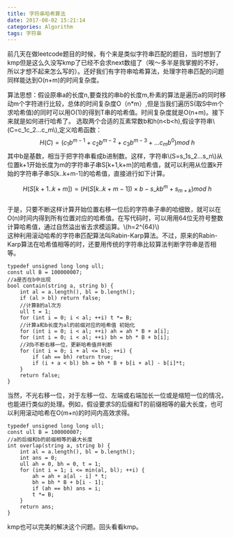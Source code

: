 ```yaml
---
title: 字符串哈希算法
date: 2017-08-02 15:21:14
categories: Algorithm
tags: 字符串
---
```

前几天在做leetcode题目的时候，有个来是类似字符串匹配的题目，当时想到了kmp但是这么久没写kmp了已经不会求next数组了（唉～多半是我掌握的不好，所以才想不起来怎么写的）。还好我们有字符串哈希算法，处理字符串匹配的问题同样能达到O(n+m)的时间复杂度。
<!--more-->
<script type="text/javascript" src="http://cdn.mathjax.org/mathjax/latest/MathJax.js?config=default"></script>  
算法思想：假设原串a的长度n,要查找的串b的长度m,朴素的算法是遍历a的同时移动m个字符进行比较，总体的时间复杂度O（n*m）,但是当我们遍历S(取S中m个求哈希值)的同时可以用O(1)的得到T串的哈希值。时间复杂度就是O(n+m)。接下来就是如何进行哈希了。
选取两个合适的互素常数b和h(n<b<h),假设字符串\\(C=c_1c_2...c_m\\),定义哈希函数：  
$$H(C)=(c_1b^{m-1}+c_2b^{m-2}+c_3b^{m-3}+...c_mb^{0})mod\ {h}$$
其中b是基数，相当于把字符串看成b进制数。这样，字符串\\(S=s_1s_2...s_n\\)从位置k+1开始长度为m的字符串子串S[k+1,k+m]的哈希值，就可以利用从位置k开始的字符串子串S[k..k+m-1]的哈希值，直接进行如下计算。

$$H(S[k+1..k+m])=(H(S[k..k+m-1])×b-s\_kb^m+s_{m+k})mod\ {h}$$  
于是，只要不断这样计算开始位置右移一位后的字符串子串的哈细致，就可以在O(n)时间内得到所有位置对应的哈希值。在写代码时，可以用用64位无符号整数计算哈希值，通过自然溢出省去求模运算。\\(h=2^{64}\\)  
这种利用滚动哈希的字符串匹配算法叫Rabin-Karp算法。不过，原来的Rabin-Karp算法在哈希值相等的时，还要用传统的字符串比较算法判断字符串是否相等。
```
typedef unsigned long long ull;
const ull B = 100000007;
//a是否在b中出现
bool contain(string a, string b) {
    int al = a.length(), bl = b.length();
    if (al > bl) return false;
    //计算B的al次方
    ull t = 1;
    for (int i = 0; i < al; ++i) t *= B;
    //计算a和b长度为al的前缀对应的哈希值 初始化
    for (int i = 0; i < al; ++i) ah = ah * B + a[i];
    for (int i = 0; i < al; ++i) bh = bh * B + b[i];
    //对b不断右移一位，更新哈希值并判断
    for (int i = 0; i + al <= bl; ++i) {
        if (ah == bh) return true;
        if (i + a < bl) bh = bh * B + b[i + al] - b[i]*t;
    }
    return false;
}

```
当然，不光右移一位，对于左移一位、左端或右端加长一位或是缩短一位的情况，也能进行类似的处理。例如，假设要求S的后缀和T的前缀相等的最大长度，也可以利用滚动哈希在O(m+n)的时间内高效求得。
```
typedef unsigned long long ull;
const ull B = 100000007;
//a的后缀和b的前缀相等的最大长度
int overlap(string a, string b) {
    int al = a.length(), bl = b.length();
    int ans = 0;
    ull ah = 0, bh = 0, t = 1;
    for (int i = 1; i <= min(al, bl); ++i) {
        ah = ah + a[al - i] * t;
        bh = bh * B + b[i - 1];
        if (ah == bh) ans = i;
        t *= B;
    }
    return ans;
}
```
kmp也可以完美的解决这个问题。回头看看kmp。